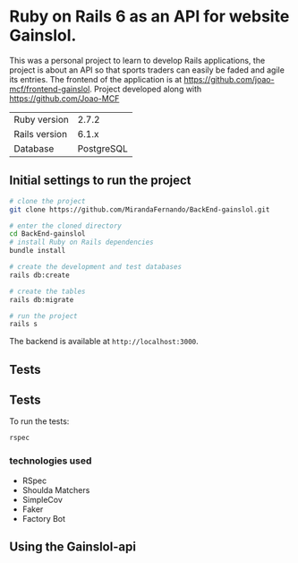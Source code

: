 # Ruby on Rails 6 as an API for website Gainslol.

This was a personal project to learn to develop Rails applications, the project is about an API so that sports traders can easily be faded and agile its entries.
The frontend of the application is at https://github.com/joao-mcf/frontend-gainslol.
Project developed along with https://github.com/Joao-MCF

<table>
  <tr>
    <td>Ruby version</td>
    <td>
      2.7.2
    </td>
  </tr>
  <tr>
    <td>Rails version</td>
    <td>
      6.1.x
    </td>
  </tr>
  <tr>
    <td>Database</td>
    <td>
      PostgreSQL
    </td>
  </tr>
</table>

## Initial settings to run the project

```bash
# clone the project
git clone https://github.com/MirandaFernando/BackEnd-gainslol.git

# enter the cloned directory
cd BackEnd-gainslol
# install Ruby on Rails dependencies
bundle install

# create the development and test databases
rails db:create

# create the tables
rails db:migrate

# run the project
rails s
```

The backend is available at `http://localhost:3000`.

## Tests

## Tests

To run the tests:

```bash
rspec
```
### technologies used

- RSpec
- Shoulda Matchers
- SimpleCov
- Faker
- Factory Bot


## Using the Gainslol-api

